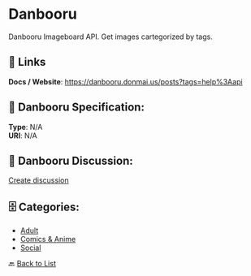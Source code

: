 # Danbooru


Danbooru Imageboard API. Get images cartegorized by tags.

##  🔗 Links
**Docs / Website**: https://danbooru.donmai.us/posts?tags=help%3Aapi

## 🧬 Danbooru Specification:
**Type**: N/A  
**URI**: N/A

## 💬 Danbooru Discussion:
[Create discussion](https://github.com/apis-list/apis-list/discussions/new)

## 🗄️ Categories:
- [Adult](https://github.com/apis-list/apis-list#adult-)
- [Comics & Anime](https://github.com/apis-list/apis-list#comics--anime-)
- [Social](https://github.com/apis-list/apis-list#social-)




🔙 [Back to List](https://github.com/apis-list/apis-list)
